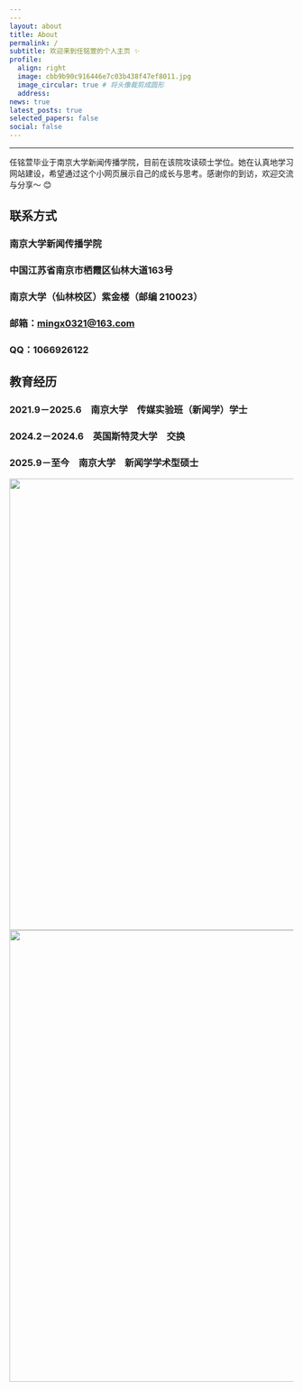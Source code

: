 ```yaml
---
---
layout: about
title: About
permalink: /
subtitle: 欢迎来到任铭萱的个人主页 ✨
profile:
  align: right
  image: cbb9b90c916446e7c03b438f47ef8011.jpg
  image_circular: true # 将头像裁剪成圆形
  address:
news: true
latest_posts: true
selected_papers: false
social: false
---
```


---

任铭萱毕业于南京大学新闻传播学院，目前在该院攻读硕士学位。她在认真地学习网站建设，希望通过这个小网页展示自己的成长与思考。感谢你的到访，欢迎交流与分享～ 😊

## 联系方式
### 南京大学新闻传播学院
### 中国江苏省南京市栖霞区仙林大道163号
### 南京大学（仙林校区）紫金楼（邮编 210023）
### 邮箱：mingx0321@163.com
### QQ：1066926122

## 教育经历

### 2021.9－2025.6　南京大学　传媒实验班（新闻学）学士
### 2024.2－2024.6　英国斯特灵大学　交换
### 2025.9－至今　南京大学　新闻学学术型硕士


<img src="https://user-images.githubusercontent.com/543384/178952701-6e595809-3059-41d4-9d88-356a9b339445.png" align = "middle" width = "800px">


<br>

<a href="https://github.com/SocratesClub/SocratesClub.github.io/edit/master/_pages/about.md">
  <img src="https://user-images.githubusercontent.com/543384/192227995-fdb3a693-2f68-4dc4-b9bd-06053066322f.png" width = "800" align="middle" />
</a>

<br>
